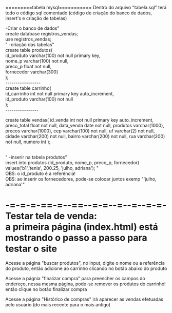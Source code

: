 =========tabela mysql===========
Dentro do arquivo "tabela.sql" terá todo o código sql comentado (código de criação do banco de dados, insert's e criação de tabelas)<br>
<img src="imagens/2022-08-12-14-23-56_arquivo1" alt="">

-Criar o banco de dados"<br>
create database registros_vendas;<br>
use registros_vendas;<br>
"
-criação das tabelas"<br>
    create table produtos(<br>
    id_produto varchar(100) not null primary key,<br>
    nome_p varchar(100) not null,<br>
    preco_p float not null,<br>
    fornecedor varchar(300)<br>
    );<br>
    -----------------<br>
    create table carrinho(<br>
    id_carrinho int not null primary key auto_increment,<br>
    id_produto varchar(100) not null<br>
    );<br>
    ----------------<br>
    <p>
    create table vendas(
    id_venda int not null primary key auto_increment,
    preco_total float not null,
    data_venda date not null,
    produtos varchar(1000),
    precos varchar(1000),
    cep varchar(100) not null,
    uf varchar(2) not null,
    cidade varchar(200) not null,
    bairro varchar(200) not null,
    rua varchar(200) not null,
    numero int
    );</p><br>
"
-inserir na tabela produtos"<br>
    insert into produtos (id_produto, nome_p, preco_p, fornecedor) values('b1','tenis', 200.25, 'julho, adriana');
"<br>
OBS: o id_produto é a referência!<br>
OBS: ao inserir os fornecedores, pode-se colocar juntos exemp "'julho, adriana'"

-=-=-=-==-=--==--=-=--=--=--=-=-<br>
Testar tela de venda:<br>
a primeira página (index.html) está mostrando o passo a passo para testar o site
==========================================
Acesse a página "buscar produtos", no input, digite o nome ou a referência do produto, então adicione ao carrinho clicando no botão abaixo do produto

Acesse a págnia "finalizar compra" para preencher os campos do endereço, nessa mesma página, pode-se remover os produtos do carrinho! então clique no botão finalizar compra

Acesse a página "Histórico de compras" irá aparecer as vendas efetuadas pelo usuário (do mais recente para o mais antigo)